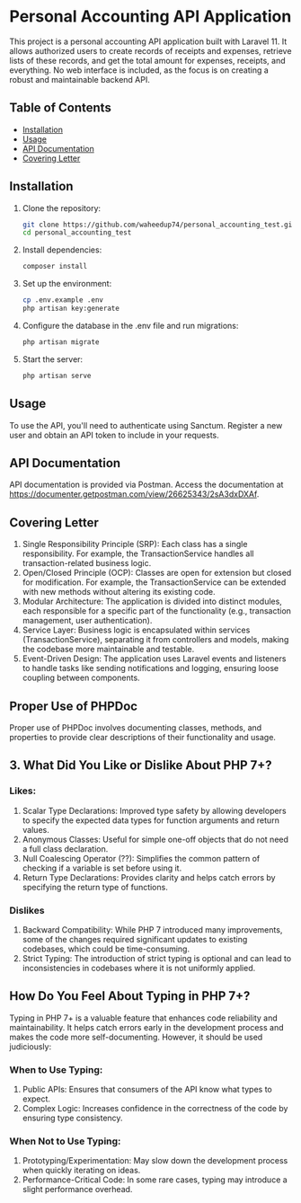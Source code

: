 # Personal Accounting API Application

This project is a personal accounting API application built with Laravel 11. It allows authorized users to create records of receipts and expenses, retrieve lists of these records, and get the total amount for expenses, receipts, and everything. No web interface is included, as the focus is on creating a robust and maintainable backend API.

## Table of Contents

- [Installation](#installation)
- [Usage](#usage)
- [API Documentation](#api-documentation)
- [Covering Letter](#covering-letter)

## Installation

1. Clone the repository:
   ```sh
   git clone https://github.com/waheedup74/personal_accounting_test.git
   cd personal_accounting_test
    ```
   
2. Install dependencies:
    ```sh
   composer install
    ```
3. Set up the environment:
    ```sh
   cp .env.example .env
   php artisan key:generate
    ```
   
4. Configure the database in the .env file and run migrations:
    ```sh
   php artisan migrate
    ```
   
5. Start the server:
    ```sh
   php artisan serve
    ```

## Usage
To use the API, you'll need to authenticate using Sanctum. Register a new user and obtain an API token to include in your requests.

## API Documentation
API documentation is provided via Postman. Access the documentation at https://documenter.getpostman.com/view/26625343/2sA3dxDXAf.

## Covering Letter

1. Single Responsibility Principle (SRP): Each class has a single responsibility. For example, the TransactionService handles all transaction-related business logic.
2. Open/Closed Principle (OCP): Classes are open for extension but closed for modification. For example, the TransactionService can be extended with new methods without altering its existing code.
3. Modular Architecture: The application is divided into distinct modules, each responsible for a specific part of the functionality (e.g., transaction management, user authentication). 
4. Service Layer: Business logic is encapsulated within services (TransactionService), separating it from controllers and models, making the codebase more maintainable and testable.
5. Event-Driven Design: The application uses
Laravel events and listeners to handle tasks like sending notifications and logging, ensuring loose coupling between components.

## Proper Use of PHPDoc

Proper use of PHPDoc involves documenting classes, methods, and properties to provide clear descriptions of their functionality and usage.

## 3. What Did You Like or Dislike About PHP 7+?
### Likes:

1. Scalar Type Declarations: Improved type safety by allowing developers to specify the expected data types for function arguments and return values. 
2. Anonymous Classes: Useful for simple one-off objects that do not need a full class declaration. 
3. Null Coalescing Operator (??): Simplifies the common pattern of checking if a variable is set before using it. 
4. Return Type Declarations: Provides clarity and helps catch errors by specifying the return type of functions.

### Dislikes
1. Backward Compatibility: While PHP 7 introduced many improvements, some of the changes required significant updates to existing codebases, which could be time-consuming. 
2. Strict Typing: The introduction of strict typing is optional and can lead to inconsistencies in codebases where it is not uniformly applied.

## How Do You Feel About Typing in PHP 7+?
Typing in PHP 7+ is a valuable feature that enhances code reliability and maintainability. It helps catch errors early in the development process and makes the code more self-documenting. However, it should be used judiciously:

### When to Use Typing:
1. Public APIs: Ensures that consumers of the API know what types to expect. 
2. Complex Logic: Increases confidence in the correctness of the code by ensuring type consistency.

### When Not to Use Typing:
1. Prototyping/Experimentation: May slow down the development process when quickly iterating on ideas. 
2. Performance-Critical Code: In some rare cases, typing may introduce a slight performance overhead.